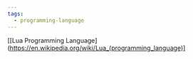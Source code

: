 ```yaml
---
tags:
  - programming-language
---
```

[[Lua Programming Language](https://en.wikipedia.org/wiki/Lua_(programming_language)]